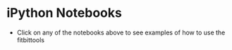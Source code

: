 # iPython Notebooks

- Click on any of the notebooks above to see examples
of how to use the fitbittools
